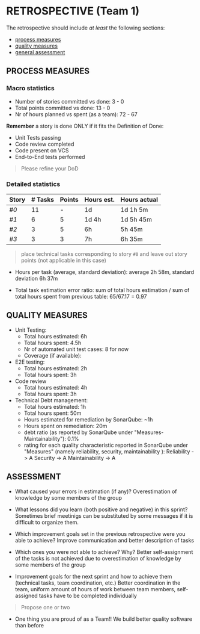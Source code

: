 RETROSPECTIVE (Team 1)
=====================================

The retrospective should include _at least_ the following
sections:

- [process measures](#process-measures)
- [quality measures](#quality-measures)
- [general assessment](#assessment)

## PROCESS MEASURES 

### Macro statistics

- Number of stories committed vs done: 3 - 0 
- Total points committed vs done: 13 - 0
- Nr of hours planned vs spent (as a team): 72 - 67

**Remember**  a story is done ONLY if it fits the Definition of Done:
 
- Unit Tests passing
- Code review completed
- Code present on VCS
- End-to-End tests performed

> Please refine your DoD 

### Detailed statistics

| Story  | # Tasks | Points | Hours est. | Hours actual |
|--------|---------|--------|------------|--------------|
| _#0_   |   11    |   -    |   1d       |  1d 1h 5m    |
| _#1_   |    6    |   5    |   1d 4h    |  1d 5h 45m   |
| _#2_   |    3    |   5    |   6h       |   5h 45m     |
| _#3_   |    3    |   3    |   7h       |   6h 35m     |
   

> place technical tasks corresponding to story `#0` and leave out story points (not applicable in this case)

- Hours per task (average, standard deviation): average 2h 58m, standard deviation 6h 37m

- Total task estimation error ratio: sum of total hours estimation / sum of total hours spent from previous table: 65/67.17 = 0.97
  
## QUALITY MEASURES 

- Unit Testing:
  - Total hours estimated:  6h
  - Total hours spent: 4.5h
  - Nr of automated unit test cases:  8 for now
  - Coverage (if available): 
- E2E testing:
  - Total hours estimated: 2h 
  - Total hours spent: 3h
- Code review 
  - Total hours estimated: 4h
  - Total hours spent: 3h
- Technical Debt management:
  - Total hours estimated: 1h 
  - Total hours spent: 50m
  - Hours estimated for remediation by SonarQube: ~1h
  - Hours spent on remediation: 20m 
  - debt ratio (as reported by SonarQube under "Measures-Maintainability"): 0.1%
  - rating for each quality characteristic reported in SonarQube under "Measures" (namely reliability, security, maintainability ):
  Reliability -> A
  Security -> A
  Maintainability -> A

## ASSESSMENT

- What caused your errors in estimation (if any)?
 Overestimation of knowledge by some members of the group
 
- What lessons did you learn (both positive and negative) in this sprint?
 Sometimes brief meetinigs can be substituted by some messages if it is difficult to organize them.

- Which improvement goals set in the previous retrospective were you able to achieve? 
  Improve communication and better description of tasks
  
- Which ones you were not able to achieve? Why?
 Better self-assignment of the tasks is not achieved due to overestimation of knowledge by some members of the group

- Improvement goals for the next sprint and how to achieve them (technical tasks, team coordination, etc.)
Better coordination in the team, uniform amount of hours of work between team members, self-assigned tasks have to be completed individually 

> Propose one or two

- One thing you are proud of as a Team!!
 We build better quality software than before
